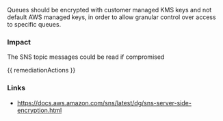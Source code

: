 
Queues should be encrypted with customer managed KMS keys and not default AWS managed keys, in order to allow granular control over access to specific queues.

### Impact
The SNS topic messages could be read if compromised

<!-- DO NOT CHANGE -->
{{ remediationActions }}

### Links
- https://docs.aws.amazon.com/sns/latest/dg/sns-server-side-encryption.html


